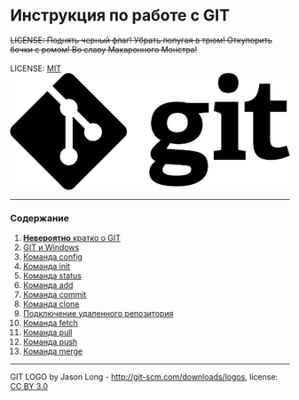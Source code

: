 # Инструкция по работе с GIT

~~LICENSE: Поднять черный флаг! Убрать попугая в трюм! Откупорить бочки с ромом! Во славу Макаронного Монстра!~~  
<br>LICENSE: [MIT](license.md)
![git-logo](./assets/Git-Logo-Black.png)
___
### Содержание
1. [**Невероятно** кратко о GIT](./about_git.md "Действительно невероятно...")
2. [GIT и Windows](./git_and_windows.md)
3. [Команда config](./config.md)
4. [Команда init](./init.md)
5. [Команда status](./status.md)
6. [Команда add](add.md)
7. [Команда commit](./commit.md)
8. [Команда clone](./clone.md)
9. [Подключение удаленного репозитория](./remote_add_origin.md)
10. [Команда fetch](./fetch.md)
11. [Команда pull](./pull.md)
12. [Команда push](./push.md)
13. [Команда merge](./merge.md)
___
GIT LOGO by Jason Long - http://git-scm.com/downloads/logos, license: [CC BY 3.0](https://creativecommons.org/licenses/by/3.0/)


  